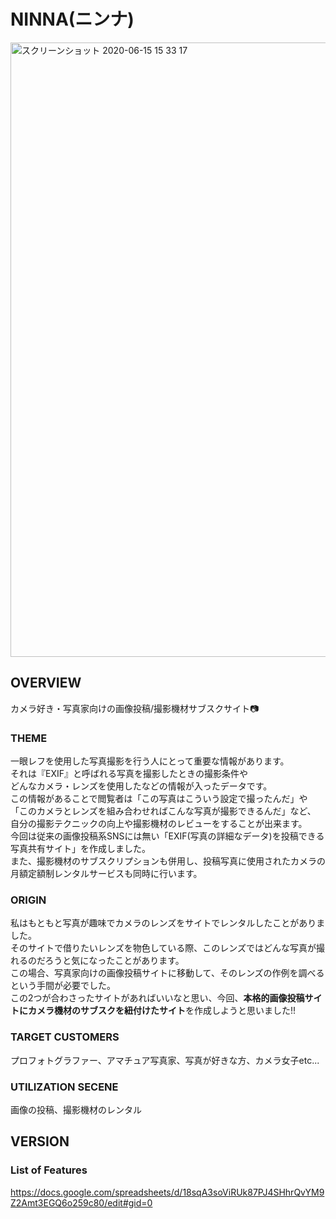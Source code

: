 # NINNA(ニンナ)
<img width="983" alt="スクリーンショット 2020-06-15 15 33 17" src="https://user-images.githubusercontent.com/60866177/84625317-fa82a600-af1d-11ea-9e8c-168ab1b1c503.png">

## OVERVIEW
カメラ好き・写真家向けの画像投稿/撮影機材サブスクサイト:camera:

### THEME
一眼レフを使用した写真撮影を行う人にとって重要な情報があります。<br>
それは『EXIF』と呼ばれる写真を撮影したときの撮影条件や<br>
どんなカメラ・レンズを使用したなどの情報が入ったデータです。<br>
この情報があることで閲覧者は「この写真はこういう設定で撮ったんだ」や<br>
「このカメラとレンズを組み合わせればこんな写真が撮影できるんだ」など、<br>
自分の撮影テクニックの向上や撮影機材のレビューをすることが出来ます。<br>
今回は従来の画像投稿系SNSには無い「EXIF(写真の詳細なデータ)を投稿できる写真共有サイト」を作成しました。<br>
また、撮影機材のサブスクリプションも併用し、投稿写真に使用されたカメラの月額定額制レンタルサービスも同時に行います。

### ORIGIN
私はもともと写真が趣味でカメラのレンズをサイトでレンタルしたことがありました。<br>
そのサイトで借りたいレンズを物色している際、このレンズではどんな写真が撮れるのだろうと気になったことがあります。<br>
この場合、写真家向けの画像投稿サイトに移動して、そのレンズの作例を調べるという手間が必要でした。<br>
この2つが合わさったサイトがあればいいなと思い、今回、<strong>本格的画像投稿サイトにカメラ機材のサブスクを紐付けたサイト</strong>を作成しようと思いました!!

### TARGET CUSTOMERS
プロフォトグラファー、アマチュア写真家、写真が好きな方、カメラ女子etc...

### UTILIZATION SECENE
画像の投稿、撮影機材のレンタル

## VERSION
### List of Features
https://docs.google.com/spreadsheets/d/18sqA3soViRUk87PJ4SHhrQvYM9Z2Amt3EGQ6o259c80/edit#gid=0

